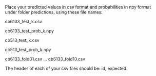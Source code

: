 Place your predicted values in csv format and probabilities in npy format under folder predictions, using these file names:


cb6133_test_k.csv


cb6133_test_prob_k.npy


cb513_test_k.csv


cb513_test_prob_k.npy


cb6133_fold01.csv ... cb6133_fold10.csv


The header of each of your csv files should be: id, expected.
